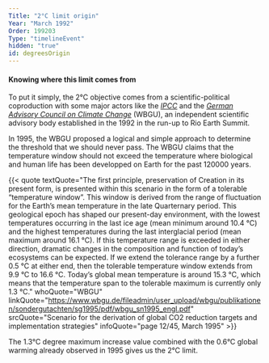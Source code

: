 ```yaml
---
Title: "2°C limit origin"
Year: "March 1992"
Order: 199203
Type: "timelineEvent"
hidden: "true"
id: degreesOrigin
---
```


#### Knowing where this limit comes from

To put it simply, the 2°C objective comes from a scientific-political coproduction with some major actors like the [_IPCC_](https://www.ipcc.ch/) and the [_German Advisory Council on Climate Change_](https://www.wbgu.de/en/) (WBGU), an independent scientific advisory body established in the 1992 in the run-up to Rio Earth Summit.

In 1995, the WBGU proposed a logical and simple approach to determine the threshold that we should never pass. The WBGU claims that the temperature window should not exceed the temperature where biological and human life has been developped on Earth for the past 120000 years.

{{< quote textQuote="The first principle, preservation of Creation in its present form, is presented within this scenario in the form of a tolerable “temperature window”. This window is derived from the range of fluctuation for the Earth’s mean temperature in the late Quarternary period. This geological epoch has shaped our present-day environment, with the lowest temperatures occurring in the last ice age (mean minimum around 10.4 °C) and the highest temperatures during the last interglacial period (mean maximum around 16.1 °C). If this temperature range is exceeded in either direction, dramatic changes in the composition and function of today’s ecosystems can be expected. If we extend the tolerance range by a further 0.5 °C at either end, then the tolerable temperature window extends from 9.9 °C to 16.6 °C. Today’s global mean temperature is around 15.3 °C, which means that the temperature span to the tolerable maximum is currently only 1.3 °C." whoQuote="WBGU" linkQuote="https://www.wbgu.de/fileadmin/user_upload/wbgu/publikationen/sondergutachten/sg1995/pdf/wbgu_sn1995_engl.pdf" srcQuote="Scenario for the derivation of global CO2 reduction targets and implementation strategies" infoQuote="page 12/45, March 1995" >}}

The 1.3°C degree maximum increase value combined with the 0.6°C global warming already observed in 1995 gives us the 2°C limit.